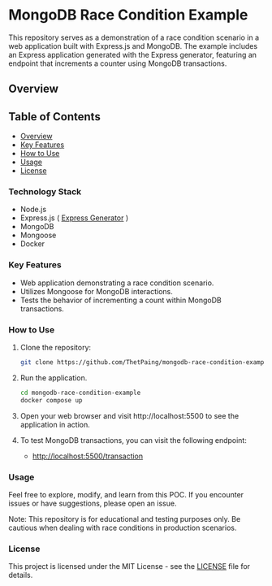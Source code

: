 # MongoDB Race Condition Example

This repository serves as a demonstration of a race condition scenario in a web application built with Express.js and MongoDB. The example includes an Express application generated with the Express generator, featuring an endpoint that increments a counter using MongoDB transactions.

## Overview

## Table of Contents

- [Overview](#overview)
- [Key Features](#key-features)
- [How to Use](#how-to-use)
- [Usage](#usage)
- [License](#license)


### Technology Stack
  - Node.js
  - Express.js  ( [Express Generator](https://www.npmjs.com/package/express-generator) )
  - MongoDB
  - Mongoose
  - Docker

### Key Features
  - Web application demonstrating a race condition scenario.
  - Utilizes Mongoose for MongoDB interactions.
  - Tests the behavior of incrementing a count within MongoDB transactions.

### How to Use

1. Clone the repository:

   ```bash
   git clone https://github.com/ThetPaing/mongodb-race-condition-example.git
2. Run the application.

    ```bash
    cd mongodb-race-condition-example
    docker compose up
3. Open your web browser and visit http://localhost:5500 to see the application in action.

4. To test MongoDB transactions, you can visit the following endpoint:
    - [http://localhost:5500/transaction](http://localhost:5500/transaction)


### Usage

Feel free to explore, modify, and learn from this POC. If you encounter issues or have suggestions, please open an issue.

Note: This repository is for educational and testing purposes only. Be cautious when dealing with race conditions in production scenarios.

### License

This project is licensed under the MIT License - see the [LICENSE](LICENSE) file for details.